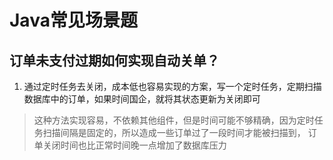 # Java常见场景题

## 订单未支付过期如何实现自动关单？
1. 通过定时任务去关闭，成本低也容易实现的方案，写一个定时任务，定期扫描数据库中的订单，如果时间国企，就将其状态更新为关闭即可
> 这种方法实现容易，不依赖其他组件，但是时间可能不够精确，因为定时任务扫描间隔是固定的，所以造成一些订单过了一段时间才能被扫描到，
> 订单关闭时间也比正常时间晚一点增加了数据库压力